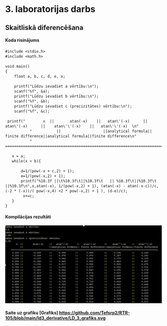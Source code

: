 # 3. laboratorijas darbs
## Skaitliskā diferencēšana

#### Koda risinājums
```
#include <stdio.h>
#include <math.h>

void main()
{
    float a, b, c, d, e, x;
    
    printf("Lūdzu ievadiet a vērtību:\n");
    scanf("%f", &a);
    printf("Lūdzu ievadiet b vērtību:\n");
    scanf("%f", &b);
    printf("Lūdzu ievadiet c (precizitātes) vērtību:\n");
    scanf("%f", &c);

 printf("        x  ||       atan(-x)    ||   atan\'(-x)      ||   atan\'(-x)      ||    atan\'\'(-x)    ||   atan\'\'(-x)  \n"
           "           ||                   ||analytical formula|| finite difference||analytical formula||finite difference\n"
           "    ===========================================================================================================\n");
  
   x = a;
   while(x < b){
       
       d=1/(pow(-x + c,2) + 1);
       e=1/(pow(-x,2) + 1);
       printf("%10.3f ||\t%10.3f\t||%10.3f\t   || %10.3f\t||%10.3f\t    ||%10.3f\n",x,atan(-x), 1/(pow(-x,2) + 1), (atan(-x) - atan(-x-c))/c, (-2 * (-x))/( pow(-x,4) +2 * pow(-x,2) + 1 ), (d-e)/c);
        x+=c;
   }
}
```
#### Kompilācijas rezultāti
![This is an image](https://github.com/Tefsrp2/RTR-105/blob/main/ld3_derivative/ld_3_result%20(2).png)

#### Saite uz grafiku [Grafiks] https://github.com/Tefsrp2/RTR-105/blob/main/ld3_derivative/LD_3_grafiks.svg
